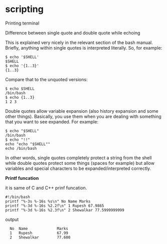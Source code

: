 # scripting

Printing terminal

Difference between single quote and double quote while echoing 

This is explained very nicely in the relevant section of the bash manual. Briefly, anything within single quotes is interpreted literally. So, for example:

    $ echo '$SHELL'
    $SHELL
    $ echo '{1..3}'
    {1..3}
Compare that to the unquoted versions:

    $ echo $SHELL
    /bin/bash
    $ echo {1..3}
    1 2 3
Double quotes allow variable expansion (also history expansion and some other things). Basically, you use them when you are dealing with something that you want to see expanded. For example:

    $ echo "$SHELL"
    /bin/bash
    $ echo "!!"
    echo "echo "$SHELL""
    echo /bin/bash
In other words, single quotes completely protect a string from the shell while double quotes protect some things (spaces for example) but allow variables and special characters to be expanded/interpreted correctly.


**Printf funcation**

it is same of C and C++ prinf funcation.

    #!/bin/bash
    printf "%-3s %-16s %s\n" No Name Marks
    printf "%-3d %-16s %2.2f\n" 1 Rupesh 67.9865
    printf "%-3d %-16s %2.3f\n" 2 Shewalkar 77.5999999999

   output
  
      No  Name             Marks
      1   Rupesh           67.99
      2   Shewalkar        77.600


    

